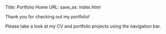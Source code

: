 Title: Portfolio Home
URL:
save_as: index.html

Thank you for checking out my portfolio!

Please take a look at my CV and portfolio projects using the navigation bar.

